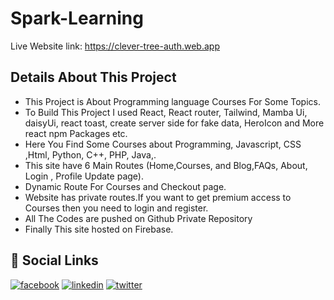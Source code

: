 # Spark-Learning

Live Website link: https://clever-tree-auth.web.app

## Details About This Project

- This Project is About Programming language Courses For Some Topics.
- To Build This Project I used React, React router, Tailwind, Mamba Ui, daisyUi, react toast, create server side for fake data, HeroIcon and More react npm Packages etc.
- Here You Find Some Courses about Programming, Javascript, CSS ,Html, Python, C++, PHP, Java,.
- This site have 6 Main Routes (Home,Courses, and Blog,FAQs, About, Login , Profile Update page).
- Dynamic Route For Courses and Checkout page.
- Website has private routes.If you want to get premium access to Courses then you need to login and register.
- All The Codes are pushed on Github Private Repository
- Finally This site hosted on Firebase.

## 🔗 Social Links

[![facebook](https://img.shields.io/badge/Facebook-1877F2?style=for-the-badge&logo=facebook&logoColor=white)](https://www.facebook.com/GRzAfnan/)
[![linkedin](https://img.shields.io/badge/linkedin-0A66C2?style=for-the-badge&logo=linkedin&logoColor=white)](https://www.linkedin.com/in/grzafnan/)
[![twitter](https://img.shields.io/badge/twitter-1DA1F2?style=for-the-badge&logo=twitter&logoColor=white)](https://twitter.com/GrzAfnan)
